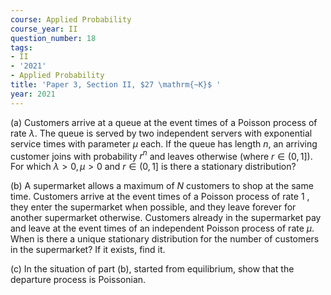 ```yaml
---
course: Applied Probability
course_year: II
question_number: 18
tags:
- II
- '2021'
- Applied Probability
title: 'Paper 3, Section II, $27 \mathrm{~K}$ '
year: 2021
---
```




(a) Customers arrive at a queue at the event times of a Poisson process of rate $\lambda$. The queue is served by two independent servers with exponential service times with parameter $\mu$ each. If the queue has length $n$, an arriving customer joins with probability $r^{n}$ and leaves otherwise (where $\left.r \in(0,1]\right)$. For which $\lambda>0, \mu>0$ and $r \in(0,1]$ is there a stationary distribution?

(b) A supermarket allows a maximum of $N$ customers to shop at the same time. Customers arrive at the event times of a Poisson process of rate 1 , they enter the supermarket when possible, and they leave forever for another supermarket otherwise. Customers already in the supermarket pay and leave at the event times of an independent Poisson process of rate $\mu$. When is there a unique stationary distribution for the number of customers in the supermarket? If it exists, find it.

(c) In the situation of part (b), started from equilibrium, show that the departure process is Poissonian.